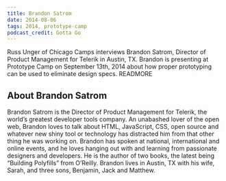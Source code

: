 ```yaml
---
title: Brandon Satrom
date: 2014-08-06
tags: 2014, prototype-camp
podcast_credit: Gotta Go
---
```


Russ Unger of Chicago Camps interviews Brandon Satrom, Director of Product Management for Telerik in Austin, TX. Brandon is presenting at Prototype Camp on September 13th, 2014 about how proper prototyping can be used to eliminate design specs. READMORE

## About Brandon Satrom

Brandon Satrom is the Director of Product Management for Telerik, the world&#8217;s greatest developer tools company. An unabashed lover of the open web, Brandon loves to talk about HTML, JavaScript, CSS, open source and whatever new shiny tool or technology has distracted him from that other thing he was working on. Brandon has spoken at national, international and online events, and he loves hanging out with and learning from passionate designers and developers. He is the author of two books, the latest being &#8220;Building Polyfills&#8221; from O&#8217;Reilly. Brandon lives in Austin, TX with his wife, Sarah, and three sons, Benjamin, Jack and Matthew.
